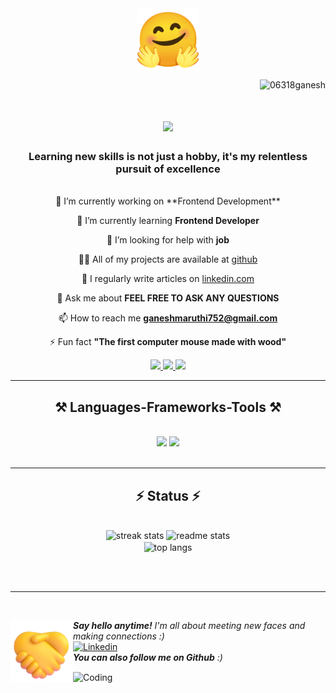 <div align=center>
<img align="center" alt="Coding" width="100" height="100" src="https://github.com/Kushvanth015/Kushvanth015/blob/main/512%20(1).gif">
</div>
<p align="right"> <img src="https://komarev.com/ghpvc/?username=06318ganesh&label=Profile%20views&color=0e75b6&style=flat" alt="06318ganesh" /> </p>
<h1 align="center">
    <img src="https://readme-typing-svg.herokuapp.com/?font=Righteous&size=35&center=true&vCenter=true&width=800&height=70&duration=4000&lines=Hi+There!+👋;+I'm+YEDDULA+GANESH+MARUTHI!;" />
</h1>

<h3 align="center">Learning new skills is not just a hobby, it's my relentless pursuit of excellence</h3><br>

<div align="center">
 🔭 I’m currently working on **Frontend Development**

 🌱 I’m currently learning **Frontend Developer**

 🤝 I’m looking for help with **job**

 👨‍💻 All of my projects are available at [github](github)

 📝 I regularly write articles on [linkedin.com](linkedin.com)

 💬 Ask me about **FEEL FREE TO ASK ANY QUESTIONS**

 📫 How to reach me **ganeshmaruthi752@gmail.com**

 ⚡ Fun fact **"The first computer mouse made with wood"**
</div>

<div align="center"> 
  <a href="mailto:pedro.sales.ganeshmaruthi752@gmail.com">
    <img src="https://img.shields.io/badge/Gmail-333333?style=for-the-badge&logo=gmail&logoColor=red" />
  </a>
  <a href="https://www.linkedin.com/in/yeddula-ganesh-maruthi-58423a254" target="_blank">
    <img src="https://img.shields.io/badge/LinkedIn-0077B5?style=for-the-badge&logo=linkedin&logoColor=white" target="_blank" />
  </a>
  
  <a href="https://twitter.com/ganeshmaru91680?t=xshpmgn6vt5df7js5toxpw&s=08">
    <img src="https://img.shields.io/badge/Twitter-333333?style=for-the-badge&logo=twitter&logoColor=blue" />
</a>

</div>


<hr/>
 
<h2 align="center">⚒ Languages-Frameworks-Tools ⚒</h2>
<br/>
<div align="center">
    <img src="https://skillicons.dev/icons?i=python,javascript,nodejs,expressjs,react,github" />
    <img src="https://skillicons.dev/icons?i=html,css,bootstrap,mongodb,mysql,vscode" /><br>
</div>

<br/>
<hr/>


<h2 align="center">⚡ Status ⚡</h2>
<br>
<div align=center>
  <img width=390 src="https://github-readme-streak-stats-salesp07.vercel.app/?user=06318ganesh&count_private=true&theme=react&border_radius=10" alt="streak stats"/>
  <img width=390 src="https://github-readme-stats-salesp07.vercel.app/api?username=06318ganesh&count_private=true&show_icons=true&theme=react&rank_icon=github&border_radius=10" alt="readme stats" />
  <br/>
  <img width=325 align="center" src="https://github-readme-stats-salesp07.vercel.app/api/top-langs/?username=06318ganesh&hide=HTML&langs_count=8&layout=compact&theme=react&border_radius=10&size_weight=0.5&count_weight=0.5&exclude_repo=github-readme-stats" alt="top langs" />
</div>

<br/><br/>

<hr/>

<br/>

<img align='left' src="https://github.com/kushvanth015/kushvanth015/blob/main/216120981-b9507c36-0e04-4469-8e27-c99271b45ba5.png" width="100"><em>
   <b>  Say hello anytime!</b> I'm all about meeting new faces and making connections</b> :)</em>
<br/>
<a href="https://www.linkedin.com/in/yeddula-ganesh-maruthi-58423a254" title="linkedin"><img src="https://github.com/get-icon/geticon/raw/master/icons/linkedin.svg" alt="Linkedin" width="100px" height="40px"></a>
<br/>
<em><b>  You can also follow me on Github</b> :)</em>

<img align="center" alt="Coding" width="1100" height="200" src="https://raw.githubusercontent.com/kushvanth015/kushvanth015/main/pic.avif">
